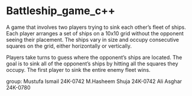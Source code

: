 # Battleship_game_c++


A game that involves two players trying to sink each other’s fleet of ships. Each player arranges a set of ships on a 10x10 grid without the opponent seeing their placement. The ships vary in size and occupy consecutive squares on the grid, either horizontally or vertically.

Players take turns to guess where the opponent’s ships are located. The goal is to sink all of the opponent’s ships by hitting all the squares they occupy. The first player to sink the entire enemy fleet wins.

group:
Mustufa Ismail 24K-0742
M.Hasheem Shuja 24K-0742
Ali Asghar 24K-0780
